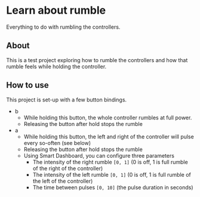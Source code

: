 # Learn about rumble
Everything to do with rumbling the controllers.

## About
This is a test project exploring how to rumble the controllers and how that rumble feels while holding the controller.

## How to use
This project is set-up with a few button bindings.
* b
    * While holding this button, the whole controller rumbles at full power.
    * Releasing the button after hold stops the rumble
* a
    * While holding this button, the left and right of the controller will pulse every so-often (see below)
    * Releasing the button after hold stops the rumble
    * Using Smart Dashboard, you can configure three parameters
        * The intensity of the right rumble `[0, 1]` (0 is off, 1 is full rumble of the right of the controller)
        * The intensity of the left rumble `[0, 1]` (0 is off, 1 is full rumble of the left of the controller)
        * The time between pulses `[0, 10]` (the pulse duration in seconds)

